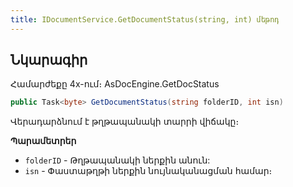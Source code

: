 ```yaml
---
title: IDocumentService.GetDocumentStatus(string, int) մեթոդ
---
```


## Նկարագիր

Համարժեքը 4x-ում։ AsDocEngine.GetDocStatus

```c#
public Task<byte> GetDocumentStatus(string folderID, int isn)
```

Վերադարձնում է թղթապանակի տարրի վիճակը։

**Պարամետրեր**

* `folderID` - Թղթապանակի ներքին անուն:
* `isn` - Փաստաթղթի ներքին նույնականացման համար։

